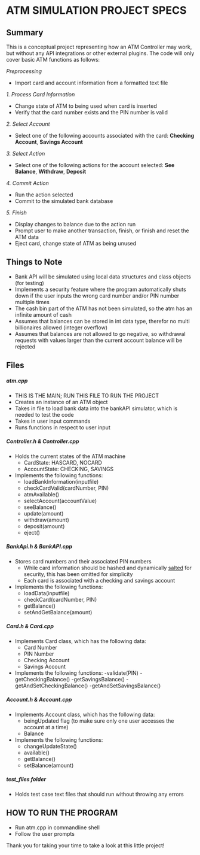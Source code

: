 # ATM SIMULATION PROJECT SPECS

## Summary

This is a conceptual project representing how an ATM Controller may work, but without any API integrations or other external plugins.
The code will only cover basic ATM functions as follows:

*Preprocessing*
  - Import card and account information from a formatted text file

*1. Process Card Information*
  - Change state of ATM to being used when card is inserted
  - Verify that the card number exists and the PIN number is valid
  
*2. Select Account*
  - Select one of the following accounts associated with the card: **Checking Account**, **Savings Account**
  
*3. Select Action*
  - Select one of the following actions for the account selected: **See Balance**, **Withdraw**, **Deposit**

*4. Commit Action*
  - Run the action selected
  - Commit to the simulated bank database
  
*5. Finish*
  - Display changes to balance due to the action run
  - Prompt user to make another transaction, finish, or finish and reset the ATM data
  - Eject card, change state of ATM as being unused
  
## Things to Note

- Bank API will be simulated using local data structures and class objects (for testing)
- Implements a security feature where the program automatically shuts down if the user inputs the wrong card number and/or PIN number multiple times
- The cash bin part of the ATM has not been simulated, so the atm has an infinite amount of cash
- Assumes that balances can be stored in int data type, therefor no multi billionaires allowed (integer overflow)
- Assumes that balances are not allowed to go negative, so withdrawal requests with values larger than the current account balance will be rejected

## Files

##### atm.cpp
- THIS IS THE MAIN; RUN THIS FILE TO RUN THE PROJECT
- Creates an instance of an ATM object
- Takes in file to load bank data into the bankAPI simulator, which is needed to test the code
- Takes in user input commands
- Runs functions in respect to user input

##### Controller.h & Controller.cpp
- Holds the current states of the ATM machine
  - CardState: HASCARD, NOCARD
  - AccountState: CHECKING, SAVINGS
- Implements the following functions:
  - loadBankInformation(inputfile)
  - checkCardValid(cardNumber, PIN)
  - atmAvailable()
  - selectAccount(accountValue)
  - seeBalance()
  - update(amount)
  - withdraw(amount)
  - deposit(amount)
  - eject()

##### BankApi.h & BankAPI.cpp
- Stores card numbers and their associated PIN numbers
  - While card information should be hashed and dynamically [salted](https://en.wikipedia.org/wiki/Salt_(cryptography)) for security, this has been omitted for simplicity
  - Each card is associated with a checking and savings account
- Implements the following functions:
  - loadData(inputfile)
  - checkCard(cardNumber, PIN)
  - getBalance()
  - setAndGetBalance(amount)
  
##### Card.h & Card.cpp
- Implements Card class, which has the following data:
  - Card Number
  - PIN Number
  - Checking Account
  - Savings Account
- Implements the following functions:
  -validate(PIN)
  -getCheckingBalance()
  -getSavingsBalance()
  -getAndSetCheckingBalance()
  -getAndSetSavingsBalance()

##### Account.h & Account.cpp
- Implements Account class, which has the following data:
  - beingUpdated flag (to make sure only one user accesses the account at a time)
  - Balance
- Implements the following functions:
  - changeUpdateState()
  - available()
  - getBalance()
  - setBalance(amount)
  
##### test_files folder
  - Holds test case text files that should run without throwing any errors
  
## HOW TO RUN THE PROGRAM
  - Run atm.cpp in commandline shell
  - Follow the user prompts

Thank you for taking your time to take a look at this little project!
